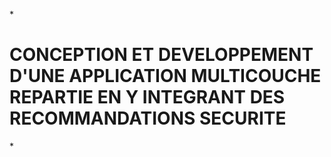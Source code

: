 *<p align="center">
  <h1>CONCEPTION ET DEVELOPPEMENT D'UNE APPLICATION MULTICOUCHE REPARTIE EN Y INTEGRANT DES RECOMMANDATIONS SECURITE </h1></p>*
